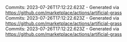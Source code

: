 Commits: 2023-07-26T17:12:22.623Z - Generated via https://github.com/marketplace/actions/artificial-grass
<br>
Commits: 2023-07-26T17:12:22.623Z - Generated via https://github.com/marketplace/actions/artificial-grass
<br>
Commits: 2023-07-26T17:12:22.623Z - Generated via https://github.com/marketplace/actions/artificial-grass
<br>
